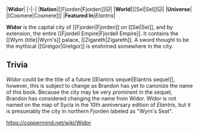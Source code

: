 |**Widor**|
|-|-|
|**Nation**|[[Fjorden\|Fjorden]]🐱︎|
|**World**|[[Sel\|Sel]]🐱︎|
|**Universe**|[[Cosmere\|Cosmere]]|
|**Featured In**|*Elantris*|

**Widor** is the capital city of [[Fjorden\|Fjorden]] on [[Sel\|Sel]], and by extension, the entire [[Fjordell Empire\|Fjordell Empire]].
It contains the [[Wyrn (title)\|Wyrn's]] palace, [[Zigareth\|Zigareth]]. A sword thought to be the mythical [[Gretgor\|Gretgor]] is enshrined somewhere in the city.

## Trivia
*Widor* could be the title of a future [[Elantris sequel\|Elantris sequel]], however, this is subject to change as Brandon has yet to canonize the name of this book. Because the city may be very prominent in the sequel, Brandon has considered changing the name from Widor.
Widor is not named on the map of Sycla in the 10th anniversary edition of *Elantris*, but it is presumably the city in northern Fjorden labeled as "Wyrn's Seat".


https://coppermind.net/wiki/Widor